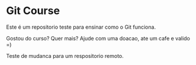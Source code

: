 # Git Course

Este é um repositorio teste para ensinar como o Git funciona.

Gostou do curso? Quer mais? Ajude com uma doacao, ate um cafe e valido =)

Teste de mudanca para um respositorio remoto.
